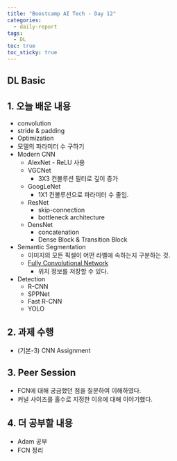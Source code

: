 ```yaml
---
title: "Boostcamp AI Tech - Day 12"
categories:
  - daily-report
tags:
  - DL
toc: true
toc_sticky: true
---
```


## DL Basic

## 1. 오늘 배운 내용
- convolution
- stride & padding
- Optimization
- 모델의 파라미터 수 구하기
- Modern CNN
	- AlexNet - ReLU 사용
	- VGCNet
		- 3X3 컨볼루션 필터로 깊이 증가
	- GoogLeNet
		- 1X1 컨볼루션으로 파라미터 수 줄임.
	- ResNet
		- skip-connection
		- bottleneck architecture
	- DensNet
		- concatenation
		- Dense Block & Transition Block
- Semantic Segmentation
	- 이미지의 모든 픽셀이 어떤 라벨에 속하는지 구분하는 것.
	- [Fully Convolutional Network](https://daeni-dang.github.io/til/fully-convolutional-network/)
		- 위치 정보를 저장할 수 있다.
- Detection
	- R-CNN
	- SPPNet
	- Fast R-CNN
	- YOLO

## 2. 과제 수행
- (기본-3) CNN Assignment


## 3. Peer Session
- FCN에 대해 궁금했던 점을 질문하여 이해하였다.
- 커널 사이즈를 홀수로 지정한 이유에 대해 이야기했다.


## 4. 더 공부할 내용
- Adam 공부
- FCN 정리


